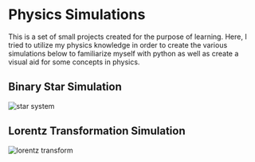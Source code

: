 
# Physics Simulations

This is a set of small projects created for the purpose of learning. Here, I tried to utilize my physics knowledge in order to create the various simulations below to familiarize myself with python as well as create a visual aid for some concepts in physics. 

## Binary Star Simulation

![star system](https://github.com/satyajitlion/PhysicsSimulations/assets/60582585/c49caa66-a55f-4282-baeb-cfb4a7776c02)


## Lorentz Transformation Simulation

![lorentz transform](https://github.com/satyajitlion/PhysicsSimulations/assets/60582585/229318b2-bca8-44ce-876c-5451ed0f48b7)
